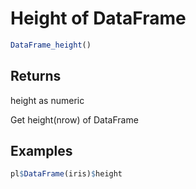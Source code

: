# Height of DataFrame

```r
DataFrame_height()
```

## Returns

height as numeric

Get height(nrow) of DataFrame

## Examples

```r
pl$DataFrame(iris)$height
```